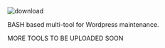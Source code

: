 ![download](https://github.com/CODERmarv/wp-multi-tool/assets/43389950/ee4b2302-e758-4e83-8386-4dbd349e86f4)

BASH based multi-tool for Wordpress maintenance.

MORE TOOLS TO BE UPLOADED SOON
